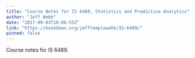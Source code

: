 ```yaml
---
title: "Course Notes for IS 6489, Statistics and Predictive Analytics"
author: "Jeff Webb"
date: "2017-09-03T16:06:55Z"
link: "https://bookdown.org/jefftemplewebb/IS-6489/"
pinned: false
---
```


Course notes for IS 6489.
